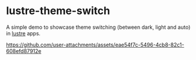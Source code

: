 # lustre-theme-switch

A simple demo to showcase theme switching (between dark, light and auto) in
[lustre](https://github.com/lustre-labs/lustre) apps.

https://github.com/user-attachments/assets/eae54f7c-5496-4cb8-82c1-608efd87912e
